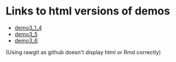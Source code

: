 # Links to html versions of demos

- [demo3_1_4](https://rawgit.com/avehtari/BDA_R_demos/master/demos_ch2/demo3_1_4.html)
- [demo3_5](https://rawgit.com/avehtari/BDA_R_demos/master/demos_ch2/demo3_5.html)
- [demo3_6](https://rawgit.com/avehtari/BDA_R_demos/master/demos_ch2/demo3_6.html)

(Using rawgit as github doesn't display html or Rmd correctly)
